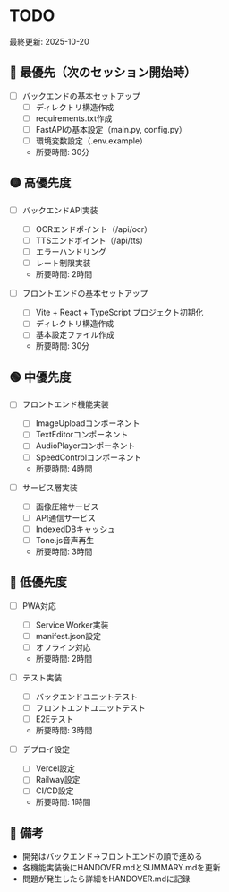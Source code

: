 # TODO

最終更新: 2025-10-20

## 🔴 最優先（次のセッション開始時）

- [ ] バックエンドの基本セットアップ
  - [ ] ディレクトリ構造作成
  - [ ] requirements.txt作成
  - [ ] FastAPIの基本設定（main.py, config.py）
  - [ ] 環境変数設定（.env.example）
  - 所要時間: 30分

## 🟡 高優先度

- [ ] バックエンドAPI実装
  - [ ] OCRエンドポイント（/api/ocr）
  - [ ] TTSエンドポイント（/api/tts）
  - [ ] エラーハンドリング
  - [ ] レート制限実装
  - 所要時間: 2時間

- [ ] フロントエンドの基本セットアップ
  - [ ] Vite + React + TypeScript プロジェクト初期化
  - [ ] ディレクトリ構造作成
  - [ ] 基本設定ファイル作成
  - 所要時間: 30分

## 🟢 中優先度

- [ ] フロントエンド機能実装
  - [ ] ImageUploadコンポーネント
  - [ ] TextEditorコンポーネント
  - [ ] AudioPlayerコンポーネント
  - [ ] SpeedControlコンポーネント
  - 所要時間: 4時間

- [ ] サービス層実装
  - [ ] 画像圧縮サービス
  - [ ] API通信サービス
  - [ ] IndexedDBキャッシュ
  - [ ] Tone.js音声再生
  - 所要時間: 3時間

## 🔵 低優先度

- [ ] PWA対応
  - [ ] Service Worker実装
  - [ ] manifest.json設定
  - [ ] オフライン対応
  - 所要時間: 2時間

- [ ] テスト実装
  - [ ] バックエンドユニットテスト
  - [ ] フロントエンドユニットテスト
  - [ ] E2Eテスト
  - 所要時間: 3時間

- [ ] デプロイ設定
  - [ ] Vercel設定
  - [ ] Railway設定
  - [ ] CI/CD設定
  - 所要時間: 1時間

## 📝 備考

- 開発はバックエンド→フロントエンドの順で進める
- 各機能実装後にHANDOVER.mdとSUMMARY.mdを更新
- 問題が発生したら詳細をHANDOVER.mdに記録
